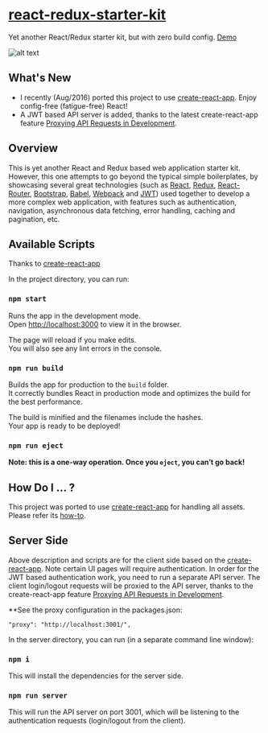 # [react-redux-starter-kit](http://cloudmu.github.io/react-redux-starter-kit/)

Yet another React/Redux starter kit, but with zero build config. [Demo](http://cloudmu.github.io/react-redux-starter-kit/)

![alt text](https://raw.githubusercontent.com/cloudmu/react-redux-starter-kit/master/screenshot.png "Screenshot")

## What's New

* I recently (Aug/2016) ported this project to use [create-react-app](https://github.com/facebookincubator/create-react-app). Enjoy config-free (fatigue-free) React!
* A JWT based API server is added, thanks to the latest create-react-app feature [Proxying API Requests in Development](https://github.com/facebookincubator/create-react-app/blob/ef94b0561d5afb9b50b905fa5cd3f94e965c69c0/template/README.md#proxying-api-requests-in-development).

## Overview

This is yet another React and Redux based web application starter kit. However, this one attempts to go beyond the typical simple boilerplates, 
by showcasing several great technologies (such as [React](https://github.com/facebook/react), [Redux](https://github.com/gaearon/redux), 
[React-Router](https://github.com/rackt/react-router), [Bootstrap](https://github.com/twbs/bootstrap), [Babel](http://babeljs.io), 
[Webpack](http://webpack.github.io) and [JWT](https://jwt.io)) used together to develop a more complex web application, with features such as 
authentication, navigation, asynchronous data fetching, error handling, caching and pagination, etc.

## Available Scripts
Thanks to [create-react-app](https://github.com/facebookincubator/create-react-app)

In the project directory, you can run:

### `npm start`

Runs the app in the development mode.<br>
Open [http://localhost:3000](http://localhost:3000) to view it in the browser.

The page will reload if you make edits.<br>
You will also see any lint errors in the console.

### `npm run build`

Builds the app for production to the `build` folder.<br>
It correctly bundles React in production mode and optimizes the build for the best performance.

The build is minified and the filenames include the hashes.<br>
Your app is ready to be deployed!

### `npm run eject`

**Note: this is a one-way operation. Once you `eject`, you can’t go back!**

## How Do I ... ?

This project was ported to use [create-react-app](https://github.com/facebookincubator/create-react-app) for handling all assets. 
Please refer its [how-to](https://github.com/facebookincubator/create-react-app/blob/master/template/README.md).

## Server Side
Above description and scripts are for the client side based on the [create-react-app](https://github.com/facebookincubator/create-react-app).  Note certain UI pages will require authentication.
In order for the JWT based authentication work, you need to run a separate API server.  The client login/logout requests will be proxied to the API server, thanks to the create-react-app feature 
[Proxying API Requests in Development](https://github.com/facebookincubator/create-react-app/blob/ef94b0561d5afb9b50b905fa5cd3f94e965c69c0/template/README.md#proxying-api-requests-in-development).

**See the proxy configuration in the packages.json:
```
"proxy": "http://localhost:3001/",
```
In the server directory, you can run (in a separate command line window):

### `npm i`
This will install the dependencies for the server side.

### `npm run server`
This will run the API server on port 3001, which will be listening to the authentication requests (login/logout from the client).
